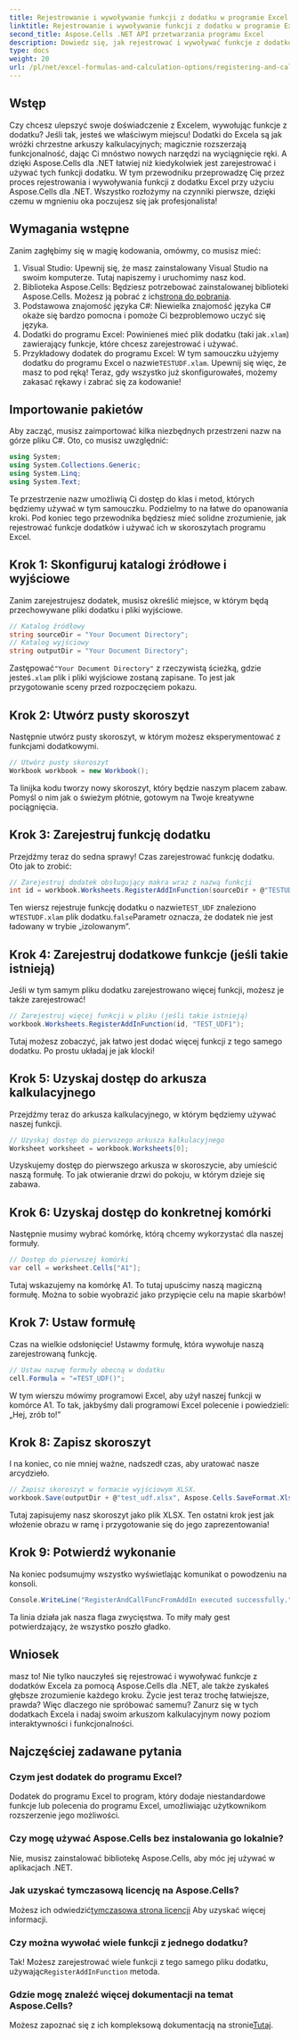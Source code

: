 ```yaml
---
title: Rejestrowanie i wywoływanie funkcji z dodatku w programie Excel
linktitle: Rejestrowanie i wywoływanie funkcji z dodatku w programie Excel
second_title: Aspose.Cells .NET API przetwarzania programu Excel
description: Dowiedz się, jak rejestrować i wywoływać funkcje z dodatków w programie Excel za pomocą Aspose.Cells dla platformy .NET, korzystając z naszego prostego samouczka krok po kroku.
type: docs
weight: 20
url: /pl/net/excel-formulas-and-calculation-options/registering-and-calling-function-from-add-in/
---
```

## Wstęp
Czy chcesz ulepszyć swoje doświadczenie z Excelem, wywołując funkcje z dodatku? Jeśli tak, jesteś we właściwym miejscu! Dodatki do Excela są jak wróżki chrzestne arkuszy kalkulacyjnych; magicznie rozszerzają funkcjonalność, dając Ci mnóstwo nowych narzędzi na wyciągnięcie ręki. A dzięki Aspose.Cells dla .NET łatwiej niż kiedykolwiek jest zarejestrować i używać tych funkcji dodatku. 
W tym przewodniku przeprowadzę Cię przez proces rejestrowania i wywoływania funkcji z dodatku Excel przy użyciu Aspose.Cells dla .NET. Wszystko rozłożymy na czynniki pierwsze, dzięki czemu w mgnieniu oka poczujesz się jak profesjonalista!
## Wymagania wstępne
Zanim zagłębimy się w magię kodowania, omówmy, co musisz mieć:
1. Visual Studio: Upewnij się, że masz zainstalowany Visual Studio na swoim komputerze. Tutaj napiszemy i uruchomimy nasz kod.
2.  Biblioteka Aspose.Cells: Będziesz potrzebować zainstalowanej biblioteki Aspose.Cells. Możesz ją pobrać z ich[strona do pobrania](https://releases.aspose.com/cells/net/).
3. Podstawowa znajomość języka C#: Niewielka znajomość języka C# okaże się bardzo pomocna i pomoże Ci bezproblemowo uczyć się języka.
4.  Dodatki do programu Excel: Powinieneś mieć plik dodatku (taki jak`.xlam`) zawierający funkcje, które chcesz zarejestrować i używać.
5.  Przykładowy dodatek do programu Excel: W tym samouczku użyjemy dodatku do programu Excel o nazwie`TESTUDF.xlam`. Upewnij się więc, że masz to pod ręką!
Teraz, gdy wszystko już skonfigurowałeś, możemy zakasać rękawy i zabrać się za kodowanie!
## Importowanie pakietów
Aby zacząć, musisz zaimportować kilka niezbędnych przestrzeni nazw na górze pliku C#. Oto, co musisz uwzględnić:
```csharp
using System;
using System.Collections.Generic;
using System.Linq;
using System.Text;
```
Te przestrzenie nazw umożliwią Ci dostęp do klas i metod, których będziemy używać w tym samouczku.
Podzielmy to na łatwe do opanowania kroki. Pod koniec tego przewodnika będziesz mieć solidne zrozumienie, jak rejestrować funkcje dodatków i używać ich w skoroszytach programu Excel.
## Krok 1: Skonfiguruj katalogi źródłowe i wyjściowe
Zanim zarejestrujesz dodatek, musisz określić miejsce, w którym będą przechowywane pliki dodatku i pliki wyjściowe.
```csharp
// Katalog źródłowy
string sourceDir = "Your Document Directory";
// Katalog wyjściowy
string outputDir = "Your Document Directory";
```
 Zastępować`"Your Document Directory"` z rzeczywistą ścieżką, gdzie jesteś`.xlam` plik i pliki wyjściowe zostaną zapisane. To jest jak przygotowanie sceny przed rozpoczęciem pokazu.
## Krok 2: Utwórz pusty skoroszyt
Następnie utwórz pusty skoroszyt, w którym możesz eksperymentować z funkcjami dodatkowymi.
```csharp
// Utwórz pusty skoroszyt
Workbook workbook = new Workbook();
```
Ta linijka kodu tworzy nowy skoroszyt, który będzie naszym placem zabaw. Pomyśl o nim jak o świeżym płótnie, gotowym na Twoje kreatywne pociągnięcia.
## Krok 3: Zarejestruj funkcję dodatku
Przejdźmy teraz do sedna sprawy! Czas zarejestrować funkcję dodatku. Oto jak to zrobić:
```csharp
// Zarejestruj dodatek obsługujący makra wraz z nazwą funkcji
int id = workbook.Worksheets.RegisterAddInFunction(sourceDir + @"TESTUDF.xlam", "TEST_UDF", false);
```
 Ten wiersz rejestruje funkcję dodatku o nazwie`TEST_UDF` znaleziono w`TESTUDF.xlam` plik dodatku.`false`Parametr oznacza, że dodatek nie jest ładowany w trybie „izolowanym”. 
## Krok 4: Zarejestruj dodatkowe funkcje (jeśli takie istnieją)
Jeśli w tym samym pliku dodatku zarejestrowano więcej funkcji, możesz je także zarejestrować!
```csharp
// Zarejestruj więcej funkcji w pliku (jeśli takie istnieją)
workbook.Worksheets.RegisterAddInFunction(id, "TEST_UDF1");
```
Tutaj możesz zobaczyć, jak łatwo jest dodać więcej funkcji z tego samego dodatku. Po prostu układaj je jak klocki!
## Krok 5: Uzyskaj dostęp do arkusza kalkulacyjnego
Przejdźmy teraz do arkusza kalkulacyjnego, w którym będziemy używać naszej funkcji. 
```csharp
// Uzyskaj dostęp do pierwszego arkusza kalkulacyjnego
Worksheet worksheet = workbook.Worksheets[0];
```
Uzyskujemy dostęp do pierwszego arkusza w skoroszycie, aby umieścić naszą formułę. To jak otwieranie drzwi do pokoju, w którym dzieje się zabawa.
## Krok 6: Uzyskaj dostęp do konkretnej komórki
Następnie musimy wybrać komórkę, którą chcemy wykorzystać dla naszej formuły. 
```csharp
// Dostęp do pierwszej komórki
var cell = worksheet.Cells["A1"];
```
Tutaj wskazujemy na komórkę A1. To tutaj upuścimy naszą magiczną formułę. Można to sobie wyobrazić jako przypięcie celu na mapie skarbów!
## Krok 7: Ustaw formułę
Czas na wielkie odsłonięcie! Ustawmy formułę, która wywołuje naszą zarejestrowaną funkcję.
```csharp
// Ustaw nazwę formuły obecną w dodatku
cell.Formula = "=TEST_UDF()";
```
W tym wierszu mówimy programowi Excel, aby użył naszej funkcji w komórce A1. To tak, jakbyśmy dali programowi Excel polecenie i powiedzieli: „Hej, zrób to!”
## Krok 8: Zapisz skoroszyt
I na koniec, co nie mniej ważne, nadszedł czas, aby uratować nasze arcydzieło.
```csharp
// Zapisz skoroszyt w formacie wyjściowym XLSX.
workbook.Save(outputDir + @"test_udf.xlsx", Aspose.Cells.SaveFormat.Xlsx);
```
Tutaj zapisujemy nasz skoroszyt jako plik XLSX. Ten ostatni krok jest jak włożenie obrazu w ramę i przygotowanie się do jego zaprezentowania!
## Krok 9: Potwierdź wykonanie
Na koniec podsumujmy wszystko wyświetlając komunikat o powodzeniu na konsoli.
```csharp
Console.WriteLine("RegisterAndCallFuncFromAddIn executed successfully.");
```
Ta linia działa jak nasza flaga zwycięstwa. To miły mały gest potwierdzający, że wszystko poszło gładko.
## Wniosek 
masz to! Nie tylko nauczyłeś się rejestrować i wywoływać funkcje z dodatków Excela za pomocą Aspose.Cells dla .NET, ale także zyskałeś głębsze zrozumienie każdego kroku. Życie jest teraz trochę łatwiejsze, prawda? Więc dlaczego nie spróbować samemu? Zanurz się w tych dodatkach Excela i nadaj swoim arkuszom kalkulacyjnym nowy poziom interaktywności i funkcjonalności.
## Najczęściej zadawane pytania
### Czym jest dodatek do programu Excel?  
Dodatek do programu Excel to program, który dodaje niestandardowe funkcje lub polecenia do programu Excel, umożliwiając użytkownikom rozszerzenie jego możliwości.
### Czy mogę używać Aspose.Cells bez instalowania go lokalnie?  
Nie, musisz zainstalować bibliotekę Aspose.Cells, aby móc jej używać w aplikacjach .NET.
### Jak uzyskać tymczasową licencję na Aspose.Cells?  
 Możesz ich odwiedzić[tymczasowa strona licencji](https://purchase.aspose.com/temporary-license/) Aby uzyskać więcej informacji.
### Czy można wywołać wiele funkcji z jednego dodatku?  
 Tak! Możesz zarejestrować wiele funkcji z tego samego pliku dodatku, używając`RegisterAddInFunction` metoda.
### Gdzie mogę znaleźć więcej dokumentacji na temat Aspose.Cells?  
 Możesz zapoznać się z ich kompleksową dokumentacją na stronie[Tutaj](https://reference.aspose.com/cells/net/).